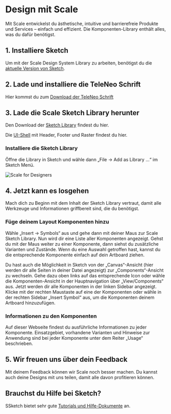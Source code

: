 # Design mit Scale

Mit Scale entwickelst du ästhetische, intuitive und barrierefreie Produkte und Services – einfach und effizient. Die Komponenten-Library enthält alles, was du dafür benötigst.

## 1. Installiere Sketch

Um mit der Scale Design System Library zu arbeiten, benötigst du die [aktuelle Version von Sketch](https://www.sketch.com/).

## 2. Lade und installiere die TeleNeo Schrift

Hier kommst du zum [Download der TeleNeo Schrift](https://www.brand-design.telekom.com/asset/font-0-teleneo/)

## 3. Lade die Scale Sketch Library herunter

Den Download der [Sketch Library](https://www.brand-design.telekom.com/asset/web-component-kit-0-scale-components/) findest du hier.

Die [UI-Shell](https://www.brand-design.telekom.com/asset/web-component-kit-0-basis-design-brand-header-und-footer/) mit Header, Footer und Raster findest du hier.

### Installiere die Sketch Library

Öffne die Library in Sketch und wähle dann „File → Add as Library …“ im Sketch Menü.

![Scale for Designers](assets/1_setup/2_scale-for-designers/sketch-menu-library.png)

## 4. Jetzt kann es losgehen

Mach dich zu Beginn mit dem Inhalt der Sketch Library vertraut, damit alle Werkzeuge und Informationen griffbereit sind, die du benötigst.

### Füge deinem Layout Komponenten hinzu

Wähle „Insert → Symbols“ aus und gehe dann mit deiner Maus zur Scale Sketch Library. Nun wird dir eine Liste aller Komponenten angezeigt. Gehst du mit der Maus weiter zu einer Komponente, dann siehst du zusätzliche Varianten und Zustände. Wenn du eine Auswahl getroffen hast, kannst du die entsprechende Komponente einfach auf dein Artboard ziehen.

Du hast auch die Möglichkeit in Sketch von der „Canvas“-Ansicht (hier werden dir alle Seiten in deiner Datei angezeigt) zur „Components“-Ansicht zu wechseln. Gehe dazu oben links auf das entsprechende Icon oder wähle die Komponenten-Ansicht in der Hauptnavigation über „View/Components“ aus. Jetzt werden dir alle Komponenten in der linken Sidebar angezeigt. Klicke mit der rechten Maustaste auf eine der Komponenten oder wähle in der rechten Sidebar „Insert Symbol“ aus, um die Komponenten deinem Artboard hinzuzufügen.

### Informationen zu den Komponenten

Auf dieser Webseite findest du ausführliche Informationen zu jeder Komponente. Einsatzgebiet, vorhandene Varianten und Hinweise zur Anwendung sind bei jeder Komponente unter dem Reiter „Usage“ beschrieben.

## 5. Wir freuen uns über dein Feedback

Mit deinem Feedback können wir Scale noch besser machen. Du kannst auch deine Designs mit uns teilen, damit alle davon profitieren können.

## Brauchst du Hilfe bei Sketch?

SSketch bietet sehr gute [Tutorials und Hilfe-Dokumente](https://www.sketch.com/docs/) an.
